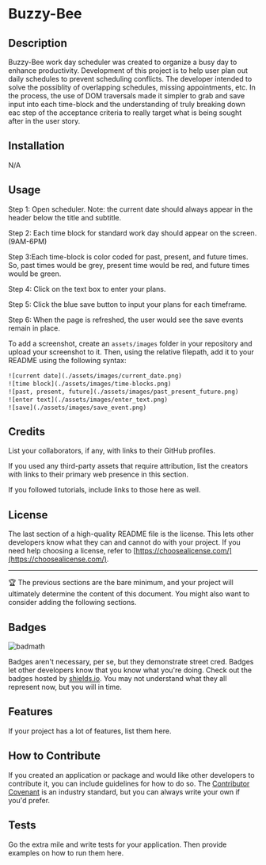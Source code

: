 # Buzzy-Bee

## Description

Buzzy-Bee work day scheduler was created to organize a busy day to enhance productivity. Development of this project is to help user plan out daily schedules to prevent scheduling conflicts. The developer intended to solve the possiblity of overlapping schedules, missing appointments, etc. In the process, the use of DOM traversals made it simpler to grab and save input into each time-block and the understanding of truly breaking down eac step of the acceptance criteria  to really target what is being sought after in the user story.

## Installation

N/A

## Usage

Step 1: Open scheduler. Note: the current date should always appear in the header below the title and subtitle.

Step 2: Each time block for standard work day should appear on the screen.(9AM-6PM)

Step 3:Each time-block is color coded for past, present, and future times. So, past times would be grey, present time would be red, and future times would be green.

Step 4: Click on the text box to enter your plans. 

Step 5: Click the blue save button to input your plans for each timeframe.

Step 6: When the page is refreshed, the user would see the save events remain in place.

To add a screenshot, create an `assets/images` folder in your repository and upload your screenshot to it. Then, using the relative filepath, add it to your README using the following syntax:

    
    ![current date](./assets/images/current_date.png)
    ![time block](./assets/images/time-blocks.png)
    ![past, present, future](./assets/images/past_present_future.png)
    ![enter text](./assets/images/enter_text.png)
    ![save](./assets/images/save_event.png)
    
  

## Credits

List your collaborators, if any, with links to their GitHub profiles.

If you used any third-party assets that require attribution, list the creators with links to their primary web presence in this section.

If you followed tutorials, include links to those here as well.

## License

The last section of a high-quality README file is the license. This lets other developers know what they can and cannot do with your project. If you need help choosing a license, refer to [https://choosealicense.com/](https://choosealicense.com/).

---

🏆 The previous sections are the bare minimum, and your project will ultimately determine the content of this document. You might also want to consider adding the following sections.

## Badges

![badmath](https://img.shields.io/github/languages/top/lernantino/badmath)

Badges aren't necessary, per se, but they demonstrate street cred. Badges let other developers know that you know what you're doing. Check out the badges hosted by [shields.io](https://shields.io/). You may not understand what they all represent now, but you will in time.

## Features

If your project has a lot of features, list them here.

## How to Contribute

If you created an application or package and would like other developers to contribute it, you can include guidelines for how to do so. The [Contributor Covenant](https://www.contributor-covenant.org/) is an industry standard, but you can always write your own if you'd prefer.

## Tests

Go the extra mile and write tests for your application. Then provide examples on how to run them here.
